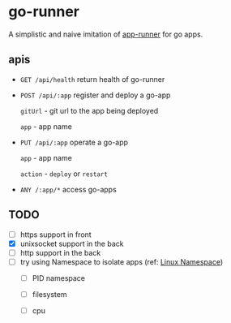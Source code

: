 # go-runner

A simplistic and naive imitation of [app-runner]() for go apps.

## apis 

* `GET /api/health` return health of go-runner
  
* `POST /api/:app` register and deploy a go-app
  
    `gitUrl` - git url to the app being deployed
  
    `app` - app name
  
* `PUT /api/:app` operate a go-app
  
    `app` - app name
  
    `action` - `deploy` or `restart`

* `ANY /:app/*` access go-apps


## TODO

 * [ ] https support in front
 * [x] unixsocket support in the back
 * [ ] http support in the back
 * [ ] try using Namespace to isolate apps (ref: [Linux Namespace](https://medium.com/@teddyking/linux-namespaces-850489d3ccf))
    * [ ] PID namespace
    * [ ] filesystem
    * [ ] cpu
  